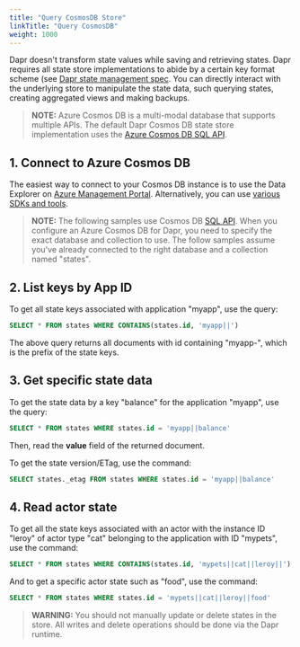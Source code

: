 ```yaml
---
title: "Query CosmosDB Store"
linkTitle: "Query CosmosDB"
weight: 1000
---
```


Dapr doesn't transform state values while saving and retrieving states. Dapr requires all state store implementations to abide by a certain key format scheme (see [Dapr state management spec](../../reference/api/state_api.md). You can directly interact with the underlying store to manipulate the state data, such querying states, creating aggregated views and making backups.

> **NOTE:** Azure Cosmos DB is a multi-modal database that supports multiple APIs. The default Dapr Cosmos DB state store implementation uses the [Azure Cosmos DB SQL API](https://docs.microsoft.com/en-us/azure/cosmos-db/sql-query-getting-started).

## 1. Connect to Azure Cosmos DB

The easiest way to connect to your Cosmos DB instance is to use the Data Explorer on [Azure Management Portal](https://portal.azure.com). Alternatively, you can use [various SDKs and tools](https://docs.microsoft.com/en-us/azure/cosmos-db/mongodb-introduction).

> **NOTE:** The following samples use Cosmos DB [SQL API](https://docs.microsoft.com/en-us/azure/cosmos-db/sql-query-getting-started). When you configure an Azure Cosmos DB for Dapr, you need to specify the exact database and collection to use. The follow samples assume you've already connected to the right database and a collection named "states".

## 2. List keys by App ID

To get all state keys associated with application "myapp", use the query:

```sql
SELECT * FROM states WHERE CONTAINS(states.id, 'myapp||')
```

The above query returns all documents with id containing "myapp-", which is the prefix of the state keys.

## 3. Get specific state data

To get the state data by a key "balance" for the application "myapp", use the query:

```sql
SELECT * FROM states WHERE states.id = 'myapp||balance'
```

Then, read the **value** field of the returned document.

To get the state version/ETag, use the command:

```sql
SELECT states._etag FROM states WHERE states.id = 'myapp||balance'
```

## 4. Read actor state

To get all the state keys associated with an actor with the instance ID "leroy" of actor type "cat" belonging to the application with ID "mypets", use the command:

```sql
SELECT * FROM states WHERE CONTAINS(states.id, 'mypets||cat||leroy||')
```

And to get a specific actor state such as "food", use the command:

```sql
SELECT * FROM states WHERE states.id = 'mypets||cat||leroy||food'
```

> **WARNING:** You should not manually update or delete states in the store. All writes and delete operations should be done via the Dapr runtime.
